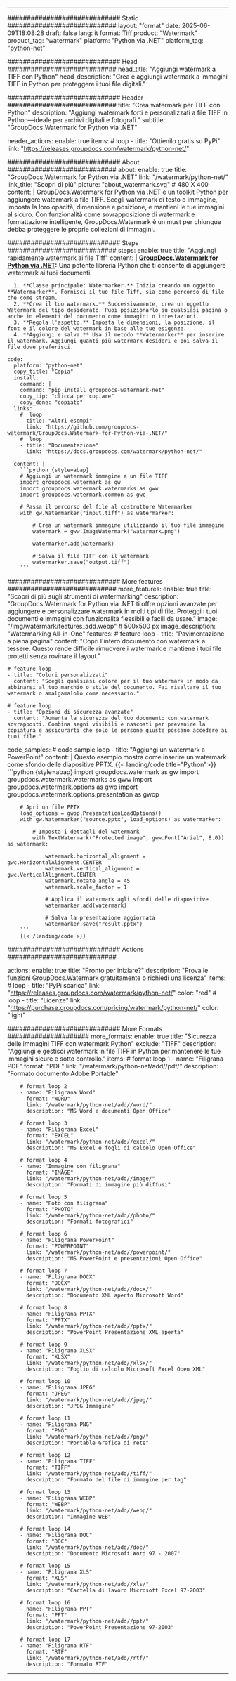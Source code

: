
---
############################# Static ############################
layout: "format"
date:  2025-06-09T18:08:28
draft: false
lang: it
format: Tiff
product: "Watermark"
product_tag: "watermark"
platform: "Python via .NET"
platform_tag: "python-net"

############################# Head ############################
head_title: "Aggiungi watermark a TIFF con Python"
head_description: "Crea e aggiungi watermark a immagini TIFF in Python per proteggere i tuoi file digitali."

############################# Header ############################
title: "Crea watermark per TIFF con Python" 
description: "Aggiungi watermark forti e personalizzati a file TIFF in Python—ideale per archivi digitali e fotografi."
subtitle: "GroupDocs.Watermark for Python via .NET" 

header_actions:
  enable: true
  items:
    #  loop
    - title: "Ottienilo gratis su PyPi"
      link: "https://releases.groupdocs.com/watermark/python-net/"
      
############################# About ############################
about:
    enable: true
    title: "GroupDocs.Watermark for Python via .NET"
    link: "/watermark/python-net/"
    link_title: "Scopri di più"
    picture: "about_watermark.svg" # 480 X 400
    content: |
       GroupDocs.Watermark for Python via .NET è un toolkit Python per aggiungere watermark a file TIFF. Scegli watermark di testo o immagine, imposta la loro opacità, dimensione e posizione, e mantieni le tue immagini al sicuro. Con funzionalità come sovrapposizione di watermark e formattazione intelligente, GroupDocs.Watermark è un must per chiunque debba proteggere le proprie collezioni di immagini.

############################# Steps ############################
steps:
    enable: true
    title: "Aggiungi rapidamente watermark ai file Tiff"
    content: |
      **[GroupDocs.Watermark for Python via .NET](https://products.groupdocs.com/watermark/python-net/):** Una potente libreria Python che ti consente di aggiungere watermark ai tuoi documenti.
      
      1. **Classe principale: Watermarker.** Inizia creando un oggetto **Watermarker**. Fornisci il tuo file Tiff, sia come percorso di file che come stream.
      2. **Crea il tuo watermark.** Successivamente, crea un oggetto Watermark del tipo desiderato. Puoi posizionarlo su qualsiasi pagina o anche in elementi del documento come immagini o intestazioni.
      3. **Regola l'aspetto.** Imposta le dimensioni, la posizione, il font e il colore del watermark in base alle tue esigenze.
      4. **Aggiungi e salva.** Usa il metodo **Watermarker** per inserire il watermark. Aggiungi quanti più watermark desideri e poi salva il file dove preferisci.
   
    code:
      platform: "python-net"
      copy_title: "Copia"
      install:
        command: |
        command: "pip install groupdocs-watermark-net"
        copy_tip: "clicca per copiare"
        copy_done: "copiato"
      links:
        #  loop
        - title: "Altri esempi"
          link: "https://github.com/groupdocs-watermark/GroupDocs.Watermark-for-Python-via-.NET/"
        #  loop
        - title: "Documentazione"
          link: "https://docs.groupdocs.com/watermark/python-net/"
          
      content: |
        ```python {style=abap}
        # Aggiungi un watermark immagine a un file TIFF
        import groupdocs.watermark as gw
        import groupdocs.watermark.watermarks as gww
        import groupdocs.watermark.common as gwс

        # Passa il percorso del file al costruttore Watermarker
        with gw.Watermarker("input.tiff") as watermarker:

            # Crea un watermark immagine utilizzando il tuo file immagine
            watermark = gww.ImageWatermark("watermark.png")

            watermarker.add(watermark)

            # Salva il file TIFF con il watermark
            watermarker.save("output.tiff")
        ```  

############################# More features ############################
more_features:
  enable: true
  title: "Scopri di più sugli strumenti di watermarking"
  description: "GroupDocs.Watermark for Python via .NET ti offre opzioni avanzate per aggiungere e personalizzare watermark in molti tipi di file. Proteggi i tuoi documenti e immagini con funzionalità flessibili e facili da usare."
  image: "/img/watermark/features_add.webp" # 500x500 px
  image_description: "Watermarking All-in-One"
  features:
    # feature loop
    - title: "Pavimentazione a piena pagina"
      content: "Copri l'intero documento con watermark a tessere. Questo rende difficile rimuovere i watermark e mantiene i tuoi file protetti senza rovinare il layout."

    # feature loop
    - title: "Colori personalizzati"
      content: "Scegli qualsiasi colore per il tuo watermark in modo da abbinarsi al tuo marchio o stile del documento. Fai risaltare il tuo watermark o amalgamalolo come necessario."

    # feature loop
    - title: "Opzioni di sicurezza avanzate"
      content: "Aumenta la sicurezza del tuo documento con watermark sovrapposti. Combina segni visibili e nascosti per prevenire la copiatura e assicurarti che solo le persone giuste possano accedere ai tuoi file."
      
  code_samples:
    # code sample loop
    - title: "Aggiungi un watermark a PowerPoint"
      content: |
        Questo esempio mostra come inserire un watermark come sfondo delle diapositive PPTX.
        {{< landing/code title="Python">}}
        ```python {style=abap}
        import groupdocs.watermark as gw
        import groupdocs.watermark.watermarks as gww
        import groupdocs.watermark.options as gwo
        import groupdocs.watermark.options.presentation as gwop

        # Apri un file PPTX
        load_options = gwop.PresentationLoadOptions()
        with gw.Watermarker("source.pptx", load_options) as watermarker:

            # Imposta i dettagli del watermark
            with TextWatermark("Protected image", gww.Font("Arial", 8.0)) as watermark:

                watermark.horizontal_alignment = gwс.HorizontalAlignment.CENTER
                watermark.vertical_alignment = gwс.VerticalAlignment.CENTER
                watermark.rotate_angle = 45
                watermark.scale_factor = 1

                # Applica il watermark agli sfondi delle diapositive
                watermarker.add(watermark)

                # Salva la presentazione aggiornata
                watermarker.save("result.pptx")
        ```
        {{< /landing/code >}}


############################# Actions ############################

actions:
  enable: true
  title: "Pronto per iniziare?"
  description: "Prova le funzioni GroupDocs.Watermark gratuitamente o richiedi una licenza"
  items:
    #  loop
    - title: "PyPi scarica"
      link: "https://releases.groupdocs.com/watermark/python-net/"
      color: "red"
        #  loop
    - title: "Licenze"
      link: "https://purchase.groupdocs.com/pricing/watermark/python-net/"
      color: "light"


############################# More Formats #####################
more_formats:
    enable: true
    title: "Sicurezza delle immagini TIFF con watermark Python"
    exclude: "TIFF"
    description: "Aggiungi e gestisci watermark in file TIFF in Python per mantenere le tue immagini sicure e sotto controllo."
    items: 
        # format loop 1
        - name: "Filigrana PDF"
          format: "PDF"
          link: "/watermark/python-net/add//pdf/"
          description: "Formato documento Adobe Portable"

        # format loop 2
        - name: "Filigrana Word"
          format: "WORD"
          link: "/watermark/python-net/add//word/"
          description: "MS Word e documenti Open Office"
          
        # format loop 3
        - name: "Filigrana Excel"
          format: "EXCEL"
          link: "/watermark/python-net/add//excel/"
          description: "MS Excel e fogli di calcolo Open Office"

        # format loop 4
        - name: "Immagine con filigrana"
          format: "IMAGE"
          link: "/watermark/python-net/add//image/"
          description: "Formati di immagine più diffusi"

        # format loop 5
        - name: "Foto con filigrana"
          format: "PHOTO"
          link: "/watermark/python-net/add//photo/"
          description: "Formati fotografici"

        # format loop 6
        - name: "Filigrana PowerPoint"
          format: "POWERPOINT"
          link: "/watermark/python-net/add//powerpoint/"
          description: "MS PowerPoint e presentazioni Open Office"

        # format loop 7
        - name: "Filigrana DOCX"
          format: "DOCX"
          link: "/watermark/python-net/add//docx/"
          description: "Documento XML aperto Microsoft Word"
          
        # format loop 8
        - name: "Filigrana PPTX"
          format: "PPTX"
          link: "/watermark/python-net/add//pptx/"
          description: "PowerPoint Presentazione XML aperta"
          
        # format loop 9
        - name: "Filigrana XLSX"
          format: "XLSX"
          link: "/watermark/python-net/add//xlsx/"
          description: "Foglio di calcolo Microsoft Excel Open XML"

        # format loop 10
        - name: "Filigrana JPEG"
          format: "JPEG"
          link: "/watermark/python-net/add//jpeg/"
          description: "JPEG Immagine"

        # format loop 11
        - name: "Filigrana PNG"
          format: "PNG"
          link: "/watermark/python-net/add//png/"
          description: "Portable Grafica di rete"

        # format loop 12
        - name: "Filigrana TIFF"
          format: "TIFF"
          link: "/watermark/python-net/add//tiff/"
          description: "Formato del file di immagine per tag"

        # format loop 13
        - name: "Filigrana WEBP"
          format: "WEBP"
          link: "/watermark/python-net/add//webp/"
          description: "Immagine WEB"

        # format loop 14
        - name: "Filigrana DOC"
          format: "DOC"
          link: "/watermark/python-net/add//doc/"
          description: "Documento Microsoft Word 97 - 2007"

        # format loop 15
        - name: "Filigrana XLS"
          format: "XLS"
          link: "/watermark/python-net/add//xls/"
          description: "Cartella di lavoro Microsoft Excel 97-2003"

        # format loop 16
        - name: "Filigrana PPT"
          format: "PPT"
          link: "/watermark/python-net/add//ppt/"
          description: "PowerPoint Presentazione 97-2003"

        # format loop 17
        - name: "Filigrana RTF"
          format: "RTF"
          link: "/watermark/python-net/add//rtf/"
          description: "Formato RTF"

---